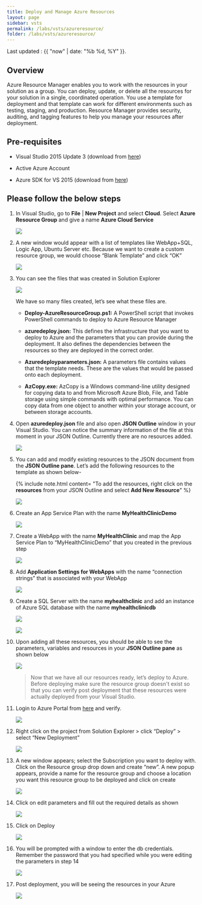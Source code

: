 ```yaml
---
title: Deploy and Manage Azure Resources
layout: page
sidebar: vsts
permalink: /labs/vsts/azureresource/
folder: /labs/vsts/azureresource/
---
```


Last updated : {{ "now" | date: "%b %d, %Y" }}.

## Overview

Azure Resource Manager enables you to work with the resources in your solution as a group. You can deploy, update, or delete all the resources for your solution in a single, coordinated operation. You use a template for deployment and that template can work for different environments such as testing, staging, and production. Resource Manager provides security, auditing, and tagging features to help you manage your resources after deployment.

## Pre-requisites

- Visual Studio 2015 Update 3 (download from [here](https://www.visualstudio.com/downloads/))

- Active Azure Account

- Azure SDK for VS 2015 (download from [here](https://azure.microsoft.com/en-in/downloads/))

## Please follow the below steps

1. In Visual Studio, go to **File** \| **New Project** and select **Cloud**. Select **Azure Resource Group** and give a name **Azure Cloud Service**

    ![](images/image1.png)

1. A new window would appear with a list of templates like WebApp+SQL,
    Logic App, Ubuntu Server etc. Because we want to create a custom
    resource group, we would choose “Blank Template” and click “OK”

    ![](images/image2.png)

1. You can see the files that was created in Solution Explorer

    ![](images/image3.png)

    We have so many files created, let’s see what these files are.

    - **Deploy-AzureResourceGroup.ps1:** A PowerShell script that invokes
            PowerShell commands to deploy to Azure Resource Manager

    - **azuredeploy.json:** This defines the infrastructure that you want
          to deploy to Azure and the parameters that you can provide during
          the deployment. It also defines the dependencies between the
          resources so they are deployed in the correct order.

    - **Azuredeployparameters.json:** A parameters file contains values
          that the template needs. These are the values that would be passed
          onto each deployment.

    - **AzCopy.exe:** AzCopy is a Windows command-line utility designed
          for copying data to and from Microsoft Azure Blob, File, and Table
          storage using simple commands with optimal performance. You can copy
          data from one object to another within your storage account, or
          between storage accounts.

1. Open **azuredeploy.json** file and also open **JSON Outline** window in
    your Visual Studio. You can notice the summary information of the
    file at this moment in your JSON Outline. Currently there are no
    resources added.

   ![](images/image4.png)

1. You can add and modify existing resources to the JSON document from
    the **JSON Outline pane**. Let’s add the following resources to the
    template as shown below-

   {% include note.html content= "To add the resources, right click on the **resources** from your JSON Outline and select **Add New Resource**" %}

   ![](images/image5.png)

1. Create an App Service Plan with the name **MyHealthClinicDemo**

   ![](images/image6.png)

1. Create a WebApp with the name **MyHealthClinic** and map the App Service Plan to “MyHealthClinicDemo” that you created in the previous step

   ![](images/image7.png)

1. Add **Application Settings for WebApps** with the name “connection strings” that is associated with your WebApp

   ![](images/image8.png)

1. Create a SQL Server with the name **myhealthclinic** and add an instance of Azure SQL database with the name **myhealthclinicdb**

   ![](images/image9.png)

   ![](images/image10.png)

1. Upon adding all these resources, you should be able to see the parameters, variables and resources in your **JSON Outline pane**  as shown below

    ![](images/image11.png)

    >Now that we have all our resources ready, let’s deploy to Azure. Before deploying make sure the resource group doesn't exist so that you can verify post deployment that these resources were actually deployed from your Visual Studio.

1. Login to Azure Portal from [here](https://portal.azure.com) and verify.

    ![](images/image12.png)

1. Right click on the project from Solution Explorer &gt; click
    “Deploy” &gt; select “New Deployment”

    ![](images/image13.png)

1. A new window appears; select the Subscription you want to
    deploy with. Click on the Resource group drop down and create “new”.
    A new popup appears, provide a name for the resource group and
    choose a location you want this resource group to be deployed and
    click on create

    ![](images/image14.png)

1. Click on edit parameters and fill out the required details as shown

    ![](images/image15.png)

1. Click on Deploy

    ![](images/image16.png)

1. You will be prompted with a window to enter the db credentials.
    Remember the password that you had specified while you were editing
    the parameters in step 14

    ![](images/image17.png)

1. Post deployment, you will be seeing the resources in your Azure

    ![](images/image18.png)
